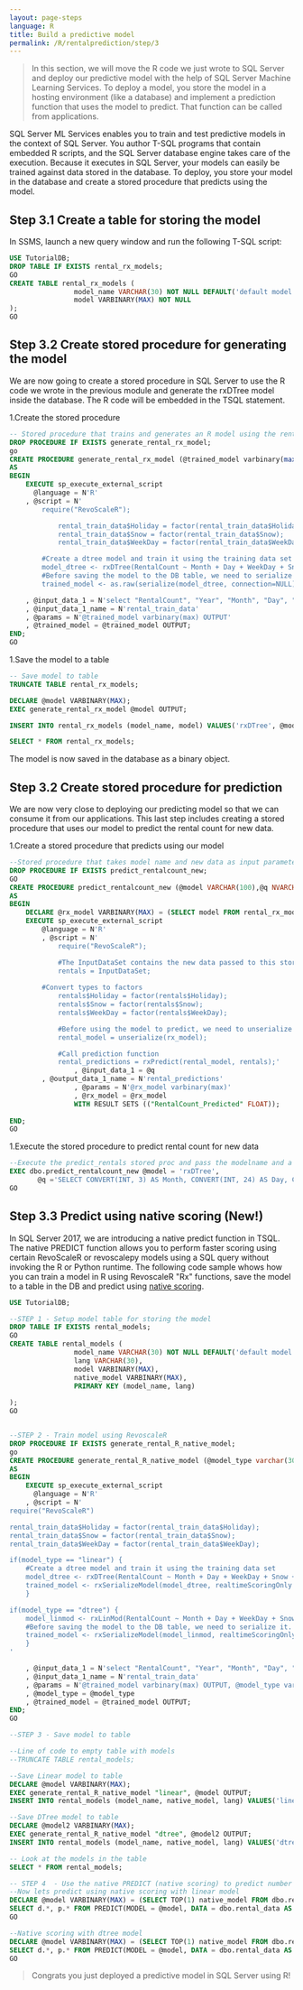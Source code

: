 ```yaml
---
layout: page-steps
language: R
title: Build a predictive model
permalink: /R/rentalprediction/step/3
---
```




>In this section, we will move the R code we just wrote to SQL Server and deploy our predictive model with the help of SQL Server Machine Learning Services.
>To deploy a model, you store the model in a hosting environment (like a database) and implement a prediction function that uses the model to predict.  That function can be called from applications.

SQL Server ML Services enables you to train and test predictive models in the context of SQL Server. You author T-SQL programs that contain embedded R scripts, and the SQL Server database engine takes care of the execution. Because it executes in SQL Server, your models can easily be trained against data stored in the database.
To deploy, you store your model in the database and create a stored procedure that predicts using the model.


## Step 3.1 Create a table for storing the model

In SSMS, launch a new query window and run the following T-SQL script:

```sql
USE TutorialDB;
DROP TABLE IF EXISTS rental_rx_models;
GO
CREATE TABLE rental_rx_models (
                model_name VARCHAR(30) NOT NULL DEFAULT('default model') PRIMARY KEY,
                model VARBINARY(MAX) NOT NULL
);
GO
```

## Step 3.2 Create stored procedure for generating the model

We are now going to create a stored procedure in SQL Server to use the R code we wrote in the previous module and generate the rxDTree model inside the database.
The R code will be embedded in the TSQL statement.

1.Create the stored procedure

```sql
-- Stored procedure that trains and generates an R model using the rental_data and a decision tree algorithm
DROP PROCEDURE IF EXISTS generate_rental_rx_model;
go
CREATE PROCEDURE generate_rental_rx_model (@trained_model varbinary(max) OUTPUT)
AS
BEGIN
    EXECUTE sp_execute_external_script
      @language = N'R'
    , @script = N'
        require("RevoScaleR");

			rental_train_data$Holiday = factor(rental_train_data$Holiday);
            rental_train_data$Snow = factor(rental_train_data$Snow);
            rental_train_data$WeekDay = factor(rental_train_data$WeekDay);

        #Create a dtree model and train it using the training data set
        model_dtree <- rxDTree(RentalCount ~ Month + Day + WeekDay + Snow + Holiday, data = rental_train_data);
        #Before saving the model to the DB table, we need to serialize it
        trained_model <- as.raw(serialize(model_dtree, connection=NULL));'

    , @input_data_1 = N'select "RentalCount", "Year", "Month", "Day", "WeekDay", "Snow", "Holiday" from dbo.rental_data where Year < 2015'
    , @input_data_1_name = N'rental_train_data'
    , @params = N'@trained_model varbinary(max) OUTPUT'
    , @trained_model = @trained_model OUTPUT;
END;
GO
```
1.Save the model to a table
```sql
-- Save model to table 
TRUNCATE TABLE rental_rx_models;

DECLARE @model VARBINARY(MAX);
EXEC generate_rental_rx_model @model OUTPUT;

INSERT INTO rental_rx_models (model_name, model) VALUES('rxDTree', @model);

SELECT * FROM rental_rx_models;
```

The model is now saved in the database as a binary object.

## Step 3.2 Create stored procedure for prediction

We are now very close to deploying our predicting model so that we can consume it from our applications.
This last step includes creating a stored procedure that uses our model to predict the rental count for new data.

1.Create a stored procedure that predicts using our model

```sql
--Stored procedure that takes model name and new data as input parameters and predicts the rental count for the new data
DROP PROCEDURE IF EXISTS predict_rentalcount_new;
GO
CREATE PROCEDURE predict_rentalcount_new (@model VARCHAR(100),@q NVARCHAR(MAX))
AS
BEGIN
    DECLARE @rx_model VARBINARY(MAX) = (SELECT model FROM rental_rx_models WHERE model_name = @model);
    EXECUTE sp_execute_external_script 
        @language = N'R'
        , @script = N'
            require("RevoScaleR");

            #The InputDataSet contains the new data passed to this stored proc. We will use this data to predict.
            rentals = InputDataSet;
            
        #Convert types to factors
            rentals$Holiday = factor(rentals$Holiday);
            rentals$Snow = factor(rentals$Snow);
            rentals$WeekDay = factor(rentals$WeekDay);

            #Before using the model to predict, we need to unserialize it
            rental_model = unserialize(rx_model);

            #Call prediction function
            rental_predictions = rxPredict(rental_model, rentals);'
                , @input_data_1 = @q
        , @output_data_1_name = N'rental_predictions'
                , @params = N'@rx_model varbinary(max)'
                , @rx_model = @rx_model
                WITH RESULT SETS (("RentalCount_Predicted" FLOAT));
   
END;
GO
```

1.Execute the stored procedure to predict rental count for new data  

```sql
--Execute the predict_rentals stored proc and pass the modelname and a query string with a set of features we want to use to predict the rental count
EXEC dbo.predict_rentalcount_new @model = 'rxDTree',
       @q ='SELECT CONVERT(INT, 3) AS Month, CONVERT(INT, 24) AS Day, CONVERT(INT, 4) AS WeekDay, CONVERT(INT, 1) AS Snow, CONVERT(INT, 1) AS Holiday';
GO
```

## Step 3.3 Predict using native scoring (New!)
In SQL Server 2017, we are introducing a native predict function in TSQL. The native PREDICT function allows you to perform faster scoring using certain RevoScaleR or revoscalepy models using a SQL query without invoking the R or Python runtime. The following code sample whows how you can train a model in R using RevoscaleR "Rx" functions, save the model to a table in the DB and predict using [native scoring](https://docs.microsoft.com/en-us/sql/advanced-analytics/sql-native-scoring).

```sql
USE TutorialDB;

--STEP 1 - Setup model table for storing the model
DROP TABLE IF EXISTS rental_models;
GO
CREATE TABLE rental_models (
                model_name VARCHAR(30) NOT NULL DEFAULT('default model'),
                lang VARCHAR(30),
				model VARBINARY(MAX),
				native_model VARBINARY(MAX),
				PRIMARY KEY (model_name, lang)
				
);
GO


--STEP 2 - Train model using RevoscaleR
DROP PROCEDURE IF EXISTS generate_rental_R_native_model;
go
CREATE PROCEDURE generate_rental_R_native_model (@model_type varchar(30), @trained_model varbinary(max) OUTPUT)
AS
BEGIN
    EXECUTE sp_execute_external_script
      @language = N'R'
    , @script = N'
require("RevoScaleR")

rental_train_data$Holiday = factor(rental_train_data$Holiday);
rental_train_data$Snow = factor(rental_train_data$Snow);
rental_train_data$WeekDay = factor(rental_train_data$WeekDay);

if(model_type == "linear") {
	#Create a dtree model and train it using the training data set
	model_dtree <- rxDTree(RentalCount ~ Month + Day + WeekDay + Snow + Holiday, data = rental_train_data);
	trained_model <- rxSerializeModel(model_dtree, realtimeScoringOnly = TRUE);
	}

if(model_type == "dtree") {
	model_linmod <- rxLinMod(RentalCount ~ Month + Day + WeekDay + Snow + Holiday, data = rental_train_data);
	#Before saving the model to the DB table, we need to serialize it. This time, as a native scoring model
	trained_model <- rxSerializeModel(model_linmod, realtimeScoringOnly = TRUE);
	}	
'

    , @input_data_1 = N'select "RentalCount", "Year", "Month", "Day", "WeekDay", "Snow", "Holiday" from dbo.rental_data where Year < 2015'
    , @input_data_1_name = N'rental_train_data'
    , @params = N'@trained_model varbinary(max) OUTPUT, @model_type varchar(30)'
	, @model_type = @model_type
    , @trained_model = @trained_model OUTPUT;
END;
GO

--STEP 3 - Save model to table

--Line of code to empty table with models
--TRUNCATE TABLE rental_models;

--Save Linear model to table
DECLARE @model VARBINARY(MAX);
EXEC generate_rental_R_native_model "linear", @model OUTPUT;
INSERT INTO rental_models (model_name, native_model, lang) VALUES('linear_model', @model, 'R');

--Save DTree model to table
DECLARE @model2 VARBINARY(MAX);
EXEC generate_rental_R_native_model "dtree", @model2 OUTPUT;
INSERT INTO rental_models (model_name, native_model, lang) VALUES('dtree_model', @model2, 'R');

-- Look at the models in the table
SELECT * FROM rental_models;

-- STEP 4  - Use the native PREDICT (native scoring) to predict number of rentals for both models
--Now lets predict using native scoring with linear model
DECLARE @model VARBINARY(MAX) = (SELECT TOP(1) native_model FROM dbo.rental_models WHERE model_name = 'linear_model' AND lang = 'R');
SELECT d.*, p.* FROM PREDICT(MODEL = @model, DATA = dbo.rental_data AS d) WITH(RentalCount_Pred float) AS p;
GO

--Native scoring with dtree model
DECLARE @model VARBINARY(MAX) = (SELECT TOP(1) native_model FROM dbo.rental_models WHERE model_name = 'dtree_model' AND lang = 'R');
SELECT d.*, p.* FROM PREDICT(MODEL = @model, DATA = dbo.rental_data AS d) WITH(RentalCount_Pred float) AS p;
GO

```

> Congrats you just deployed a predictive model in SQL Server using R! 
